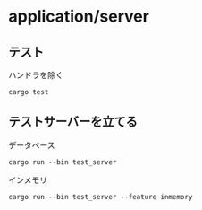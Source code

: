 # application/server
## テスト
ハンドラを除く
```
cargo test
```

## テストサーバーを立てる
データベース
```
cargo run --bin test_server
```
インメモリ
```
cargo run --bin test_server --feature inmemory
```
